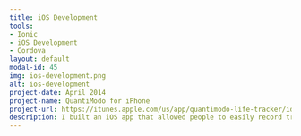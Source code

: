 ```yaml
---
title: iOS Development
tools:
- Ionic
- iOS Development
- Cordova
layout: default
modal-id: 45
img: ios-development.png
alt: ios-development
project-date: April 2014
project-name: QuantiModo for iPhone
project-url: https://itunes.apple.com/us/app/quantimodo-life-tracker/id1115037060?mt=8
description: I built an iOS app that allowed people to easily record treatments and symptoms using interactive push notifications. It can import data from dozens of other apps and devices.  Then it analyzes it and reveals the most significant hidden factors worsening or improving your symptoms. 
---
```


